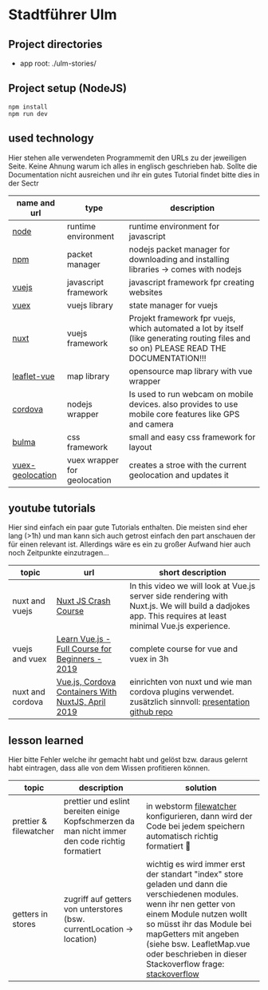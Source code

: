# Stadtführer Ulm

## Project directories

- app root: ./ulm-stories/

## Project setup (NodeJS)

```
npm install
npm run dev
```

## used technology

Hier stehen alle verwendeten Programmemit den URLs zu der jeweiligen Seite. Keine Ahnung warum ich alles in englisch geschrieben hab.
Sollte die Documentation nicht ausreichen und ihr ein gutes Tutorial findet bitte dies in der Sectr

| **name and url**                                                                      | **type**                     | **description**                                                                                                                         |
| ------------------------------------------------------------------------------------- | ---------------------------- | --------------------------------------------------------------------------------------------------------------------------------------- |
| [node](https://nodejs.org/en/)                                                        | runtime environment          | runtime environment for javascript                                                                                                      |
| [npm](https://www.npmjs.com/)                                                         | packet manager               | nodejs packet manager for downloading and installing libraries -> comes with nodejs                                                     |
| [vuejs](https://vuejs.org/)                                                           | javascript framework         | javascript framework fpr creating websites                                                                                              |
| [vuex](https://vuex.vuejs.org/)                                                       | vuejs library                | state manager for vuejs                                                                                                                 |
| [nuxt](https://nuxtjs.org/)                                                           | vuejs framework              | Projekt framework fpr vuejs, which automated a lot by itself (like generating routing files and so on) PLEASE READ THE DOCUMENTATION!!! |
| [leaflet-vue](https://github.com/vue-leaflet/Vue2Leaflet)                             | map library                  | opensource map library with vue wrapper                                                                                                 |
| [cordova](https://cordova.apache.org/)                                                | nodejs wrapper               | Is used to run webcam on mobile devices. also provides to use mobile core features like GPS and camera                                  |
| [bulma](https://bulma.io/)                                                            | css framework                | small and easy css framework for layout                                                                                                 |
| [vuex-geolocation](https://pulilab.github.io/vuex-geolocation/#/?id=vuex-geolocation) | vuex wrapper for geolocation | creates a stroe with the current geolocation and updates it                                                                             |

## youtube tutorials

Hier sind einfach ein paar gute Tutorials enthalten. Die meisten sind eher lang (>1h) und man kann sich auch getrost einfach den part anschauen der für einen relevant ist.
Allerdings wäre es ein zu großer Aufwand hier auch noch Zeitpunkte einzutragen...

| **topic**        | **url**                                                                                           | **short description**                                                                                                                                                                                                                                                                                                                               |
| ---------------- | ------------------------------------------------------------------------------------------------- | --------------------------------------------------------------------------------------------------------------------------------------------------------------------------------------------------------------------------------------------------------------------------------------------------------------------------------------------------- |
| nuxt and vuejs   | [Nuxt JS Crash Course](https://www.youtube.com/watch?v=ltzlhAxJr74)                               | In this video we will look at Vue.js server side rendering with Nuxt.js. We will build a dadjokes app. This requires at least minimal Vue.js experience.                                                                                                                                                                                            |
| vuejs and vuex   | [Learn Vue.js - Full Course for Beginners - 2019](https://www.youtube.com/watch?v=4deVCNJq3qc)    | complete course for vue and vuex in 3h                                                                                                                                                                                                                                                                                                              |
| nuxt and cordova | [Vue.js, Cordova Containers With NuxtJS, April 2019](https://www.youtube.com/watch?v=nWKLGyWStUA) | einrichten von nuxt und wie man cordova plugins verwendet. zusätzlich sinnvoll: [presentation](https://docs.google.com/presentation/d/1bvT9ZKt_zDHqWJfMeNbpphQuY2hgMELHByTigxRG90o/edit?fbclid=IwAR2uRrc_s4dDge7ukQgWn65SHEumPB6bU2WjNCZ0zMOFQLM_eEyr9rZHHsU#slide=id.g5683107f14_0_332) [github repo](https://github.com/hokify/cordova-nuxt-demo) |

## lesson learned

Hier bitte Fehler welche ihr gemacht habt und gelöst bzw. daraus gelernt habt eintragen, dass alle von dem Wissen profitieren können.

| **topic**              | **description**                                                                                  | **solution**                                                                                                                                                                                                                                                                                                                                                                                                    |
| ---------------------- | ------------------------------------------------------------------------------------------------ | --------------------------------------------------------------------------------------------------------------------------------------------------------------------------------------------------------------------------------------------------------------------------------------------------------------------------------------------------------------------------------------------------------------- |
| prettier & filewatcher | prettier und eslint bereiten einige Kopfschmerzen da man nicht immer den code richtig formatiert | in webstorm [filewatcher](https://prettier.io/docs/en/webstorm.html) konfigurieren, dann wird der Code bei jedem speichern automatisch richtig formatiert 🥳                                                                                                                                                                                                                                                    |
| getters in stores      | zugriff auf getters von unterstores (bsw. currentLocation -> location)                           | wichtig es wird immer erst der standart "index" store geladen und dann die verschiedenen modules. wenn ihr nen getter von einem Module nutzen wollt so müsst ihr das Module bei mapGetters mit angeben (siehe bsw. LeafletMap.vue oder beschrieben in dieser Stackoverflow frage: [stackoverflow](https://stackoverflow.com/questions/57074134/understanding-state-and-getters-in-nuxt-js-getters-wont-working) |
